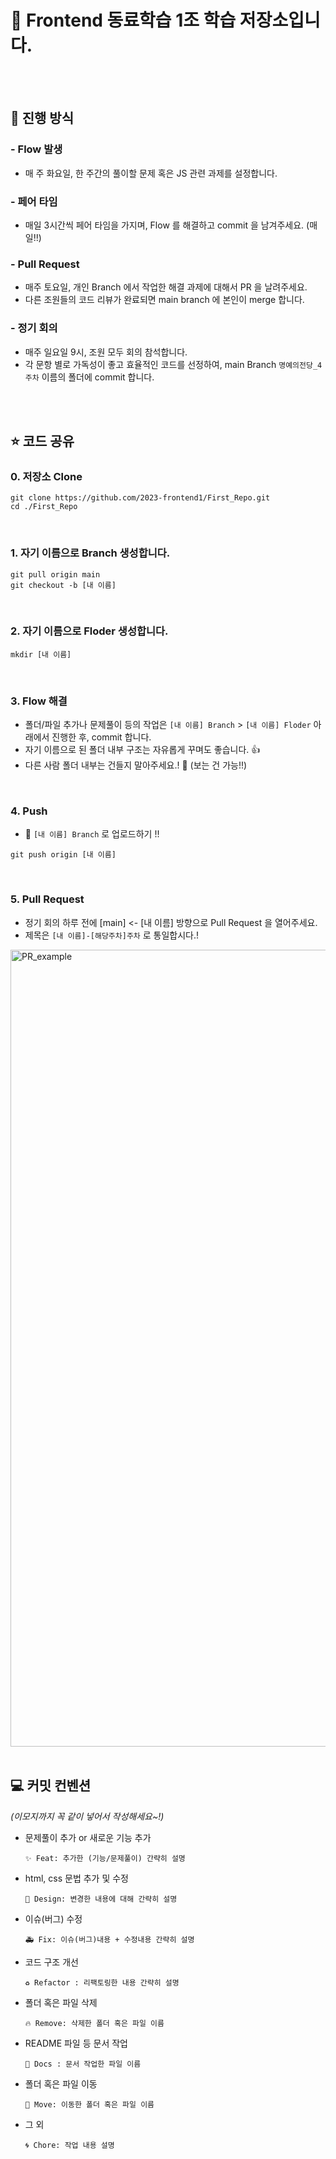 # 🚀 Frontend 동료학습 1조 학습 저장소입니다.

<br/>
<br/>

## 📌 진행 방식

### - Flow 발생 
- 매 주 화요일, 한 주간의 풀이할 문제 혹은 JS 관련 과제를 설정합니다.

### - 페어 타임
- 매일 3시간씩 페어 타임을 가지며, Flow 를 해결하고 commit 을 남겨주세요. (매일!!)

### - Pull Request
- 매주 토요일, 개인 Branch 에서 작업한 해결 과제에 대해서 PR 을 날려주세요.
- 다른 조원들의 코드 리뷰가 완료되면 main branch 에 본인이 merge 합니다. 

### - 정기 회의
- 매주 일요일 9시, 조원 모두 회의 참석합니다.
- 각 문항 별로 가독성이 좋고 효율적인 코드를 선정하여, main Branch ```명예의전당_4주차``` 이름의 폴더에 commit 합니다. 

<br/>
<br/>

## ⭐️ 코드 공유

### 0. 저장소 Clone
 
  ```
  git clone https://github.com/2023-frontend1/First_Repo.git
  cd ./First_Repo
  ```

<br/>

### 1. 자기 이름으로 Branch 생성합니다. 
  
```
git pull origin main
git checkout -b [내 이름] 
```

<br/>

### 2. 자기 이름으로 Floder 생성합니다.

```
mkdir [내 이름]
```

<br/>

### 3. Flow 해결
+ 폴더/파일 추가나 문제풀이 등의 작업은 ```[내 이름] Branch``` > ```[내 이름] Floder``` 아래에서 진행한 후, commit 합니다.
+ 자기 이름으로 된 폴더 내부 구조는 자유롭게 꾸며도 좋습니다. 👍
+ 다른 사람 폴더 내부는 건들지 말아주세요.! 🙏 (보는 건 가능!!)

<br/>

### 4. Push
+ **🚨** ```[내 이름] Branch``` 로 업로드하기 !!
```git
git push origin [내 이름]
```

<br/>

### 5. Pull Request
+ 정기 회의 하루 전에 [main] <- [내 이름] 방향으로 Pull Request 을 열어주세요.
+ 제목은 ```[내 이름]-[해당주차]주차``` 로 통일합시다.!
<img width="1275" alt="PR_example" src="https://github.com/2023-frontend1/First_Repo/assets/50646145/a2a5adf5-382a-4e43-8883-483f8f0afa67">


<br/>
<br/>

## 💻 커밋 컨벤션
_(이모지까지 꼭 같이 넣어서 작성해세요~!)_

- 문제풀이 추가 or 새로운 기능 추가
  ```
  ✨ Feat: 추가한 (기능/문제풀이) 간략히 설명
  ```
- html, css 문법 추가 및 수정
  ```
  💄 Design: 변경한 내용에 대해 간략히 설명
  ```
- 이슈(버그) 수정
  ```
  🚑 Fix: 이슈(버그)내용 + 수정내용 간략히 설명
  ```
- 코드 구조 개선
  ```
  ♻️ Refactor : 리팩토링한 내용 간략히 설명
  ```
- 폴더 혹은 파일 삭제
  ```
  🔥 Remove: 삭제한 폴더 혹은 파일 이름
  ```
- README 파일 등 문서 작업
  ```
  📃 Docs : 문서 작업한 파일 이름
  ```
- 폴더 혹은 파일 이동
  ```
  🚚 Move: 이동한 폴더 혹은 파일 이름
  ```
- 그 외
  ```
  🌀 Chore: 작업 내용 설명
  ```
